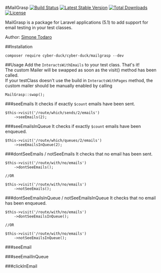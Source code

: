 #MailGrasp
[![Build Status](https://travis-ci.org/Cyber-Duck/Mail-Grasp.svg?branch=master)](https://travis-ci.org/Cyber-Duck/Mail-Grasp)
[![Latest Stable Version](https://poser.pugx.org/cyber-duck/mailgrasp/v/stable)](https://packagist.org/packages/cyber-duck/mailgrasp)
[![Total Downloads](https://poser.pugx.org/cyber-duck/mailgrasp/downloads)](https://packagist.org/packages/cyber-duck/mailgrasp)
[![License](https://poser.pugx.org/cyber-duck/mailgrasp/license)](https://raw.githubusercontent.com/Cyber-Duck/Mail-Grasp/master/LICENSE)

MailGrasp is a package for Laravel applications (5.1) to add support for email testing in your test classes.

Author: [Simone Todaro](https://github.com/SimoTod)

##Installation
```
composer require cyber-duck/cyber-duck/mailgrasp --dev
```

##Usage
Add the `InteractsWithEmails` to your test class. That's it!  
The custom Mailer will be swapped as soon as the visit() method has been called.  
If your testClass doesn't use the build in `InteractsWithPages` method, the custom mailer should be manually enabled by calling
```
MailGrasp::swap();
```

###seeEmails
It checks if exactly `$count` emails have been sent.

```
$this->visit('/route/which/sends/2/emails')
    ->seeEmails(2);
```

###seeEmailsInQueue
It checks if exactly `$count` emails have been enqueued.

```
$this->visit('/route/which/queues/2/emails')
    ->seeEmailsInQueue(2);
```

###dontSeeEmails / notSeeEmails
It checks that no email has been sent.

```
$this->visit('/route/with/no/emails')
    ->dontSeeEmails();

//OR

$this->visit('/route/with/no/emails')
    ->notSeeEmails();
```

###dontSeeEmailsInQueue / notSeeEmailsInQueue
It checks that no email has been enqueued.

```
$this->visit('/route/with/no/emails')
    ->dontSeeEmailsInQueue();

//OR

$this->visit('/route/with/no/emails')
    ->notSeeEmailsInQueue();
```

###seeEmail

###seeEmailInQueue

###clickInEmail
